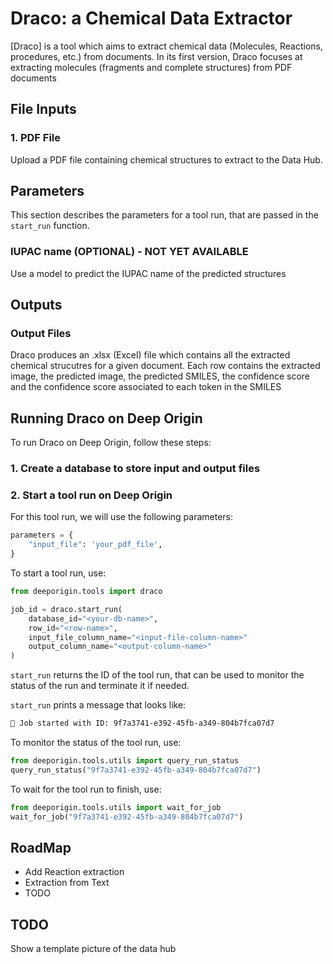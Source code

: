 # Draco: a Chemical Data Extractor

[Draco] is a tool which aims to extract chemical data (Molecules, Reactions, procedures, etc.) from documents. In its first version, Draco focuses at extracting molecules (fragments and complete structures) from PDF documents

## File Inputs

### 1. PDF File

Upload a PDF file containing chemical structures to extract to the Data Hub.

## Parameters

This section describes the parameters for a tool run, that are passed in the `start_run` function.

### IUPAC name (OPTIONAL) - NOT YET AVAILABLE

Use a model to predict the IUPAC name of the predicted structures

## Outputs

### Output Files

Draco produces an .xlsx (Excel) file which contains all the extracted chemical strucutres for a given document. Each row contains the extracted image, the predicted image, the predicted SMILES, the confidence score and the confidence score associated to each token in the SMILES

## Running Draco on Deep Origin

To run Draco on Deep Origin, follow these steps:

### 1. Create a database to store input and output files

### 2. Start a tool run on Deep Origin

For this tool run, we will use the following parameters:

```python
parameters = {
    "input_file": 'your_pdf_file',
}
```

To start a tool run, use:

```python
from deeporigin.tools import draco

job_id = draco.start_run(
    database_id="<your-db-name>",
    row_id="<row-name>",
    input_file_column_name="<input-file-column-name>"
    output_column_name="<output-column-name>"
)
```

`start_run` returns the ID of the tool run, that can be used to monitor the status of the run and terminate it if needed. 

`start_run` prints a message that looks like:

```bash
🧬 Job started with ID: 9f7a3741-e392-45fb-a349-804b7fca07d7
```

To monitor the status of the tool run, use:

```python
from deeporigin.tools.utils import query_run_status
query_run_status("9f7a3741-e392-45fb-a349-804b7fca07d7")
```

To wait for the tool run to finish, use:

```python
from deeporigin.tools.utils import wait_for_job
wait_for_job("9f7a3741-e392-45fb-a349-804b7fca07d7")
```

## RoadMap

- Add Reaction extraction
- Extraction from Text
- TODO

## TODO

Show a template picture of the data hub
